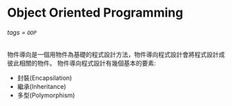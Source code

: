# Object Oriented Programming
###### tags = `OOP`

物件導向是一個用物件為基礎的程式設計方法，物件導向程式設計會將程式設計成彼此相關的物件。
物件導向程式設計有幾個基本的要素:
* 封裝(Encapsilation)
* 繼承(Inheritance)
* 多型(Polymorphism)
